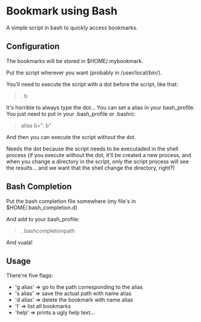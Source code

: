 # Bookmark using Bash

A simple script in bash to quickly access bookmarks.

## Configuration

The bookmarks will be stored in $HOME/.mybookmark.

Put the script wherever you want (probably in /user/local/bin/).

You'll need to execute the script with a dot before the script, like that:

>. b

It's horrible to always type the dot... You can set a alias in your bash_profile.
You just need to put in your .bash_profile or .bashrc:

> alias b=". b"

And then you can execute the script without the dot.

Needs the dot because the script needs to be executaded in the shell process
(if you execute without the dot, it'll be created a new process, and
when you change a directory in the script, only the script process will
see the results... and we want that the shell change the directory, right?)

## Bash Completion

Put the bash completion file somewhere (my file's in $HOME/.bash_completion.d)

And add to your bash_profile:

> . bashcompletionpath

And vualá!

## Usage

There're five flags:
* 'g alias' => go to the path corresponding to the alias
* 's alias' => save the actual path with name alias
* 'd alias' => delete the bookmark with name alias
* 'l'         => list all bookmarks
* 'help'      => prints a ugly help text...
